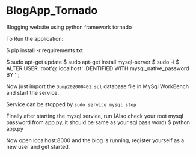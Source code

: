 # BlogApp_Tornado

Blogging website using python framework tornado

To Run the application:

$ pip install -r requirements.txt

$ sudo apt-get update
$ sudo apt-get install mysql-server
$ sudo -i
$ ALTER USER 'root'@'localhost' IDENTIFIED WITH mysql_native_password BY '<any-password>'; 

Now just import the `Dump202000401.sql` database file in MySql WorkBench and start the service.

Service can be stopped by `sudo service mysql stop`

Finally after starting the mysql service, run 
(Also check your root mysql password from app.py, it should be same as your sql pass word)
$ python app.py

Now open localhost:8000 and the blog is running, register yourself as a new user and get started.

